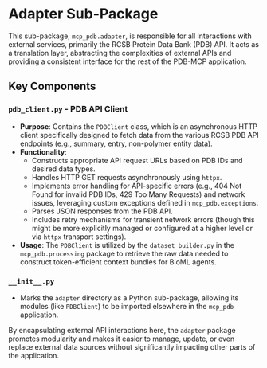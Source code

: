 # Adapter Sub-Package

This sub-package, `mcp_pdb.adapter`, is responsible for all interactions with external services, primarily the RCSB Protein Data Bank (PDB) API. It acts as a translation layer, abstracting the complexities of external APIs and providing a consistent interface for the rest of the PDB-MCP application.

## Key Components

### `pdb_client.py` - PDB API Client

- **Purpose**: Contains the `PDBClient` class, which is an asynchronous HTTP client specifically designed to fetch data from the various RCSB PDB API endpoints (e.g., summary, entry, non-polymer entity data).
- **Functionality**:
  - Constructs appropriate API request URLs based on PDB IDs and desired data types.
  - Handles HTTP GET requests asynchronously using `httpx`.
  - Implements error handling for API-specific errors (e.g., 404 Not Found for invalid PDB IDs, 429 Too Many Requests) and network issues, leveraging custom exceptions defined in `mcp_pdb.exceptions`.
  - Parses JSON responses from the PDB API.
  - Includes retry mechanisms for transient network errors (though this might be more explicitly managed or configured at a higher level or via `httpx` transport settings).
- **Usage**: The `PDBClient` is utilized by the `dataset_builder.py` in the `mcp_pdb.processing` package to retrieve the raw data needed to construct token-efficient context bundles for BioML agents.

### `__init__.py`

- Marks the `adapter` directory as a Python sub-package, allowing its modules (like `PDBClient`) to be imported elsewhere in the `mcp_pdb` application.

By encapsulating external API interactions here, the `adapter` package promotes modularity and makes it easier to manage, update, or even replace external data sources without significantly impacting other parts of the application.
